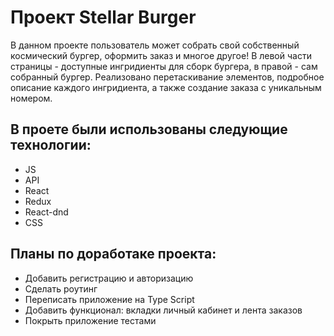 # Проект Stellar Burger 
В данном проекте пользователь может собрать свой собственный космический бургер, оформить заказ и многое другое! В левой части страницы - доступные ингридиенты для сборк бургера, в правой - сам собранный бургер. Реализовано перетаскивание элементов, подробное описание каждого ингридиента, а также создание заказа с уникальным номером.

## В проете были использованы следующие технологии:
* JS
* API
* React
* Redux
* React-dnd
* CSS

## Планы по доработаке проекта:
* Добавить регистрацию и авторизацию
* Сделать роутинг
* Переписать приложение на Type Script
* Добавить функционал: вкладки личный кабинет и лента заказов
* Покрыть приложение тестами
